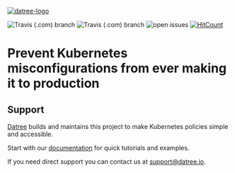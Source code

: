 [![datree-logo](https://raw.githubusercontent.com/datreeio/datree/master/images/datree_LOGO-180px.png)](#) 

![Travis (.com) branch](https://img.shields.io/travis/com/datreeio/datree/staging?label=build-staging)
![Travis (.com) branch](https://img.shields.io/travis/com/datreeio/datree/main?label=build-main)
![open issues](https://img.shields.io/github/issues-raw/datreeio/datree)
[![HitCount](http://hits.dwyl.com/datreeio/datree.svg)](http://hits.dwyl.com/datreeio/datree)

# Prevent Kubernetes misconfigurations from ever making it to production


## Support

[Datree](https://bridgecrew.io/?utm_source=github&utm_medium=organic_oss) builds and maintains this project to make Kubernetes policies simple and accessible. 

Start with our [documentation](https://hub.datree.io/?utm_source=github&utm_medium=organic_oss) for quick tutorials and examples.

If you need direct support you can contact us at support@datree.io.
